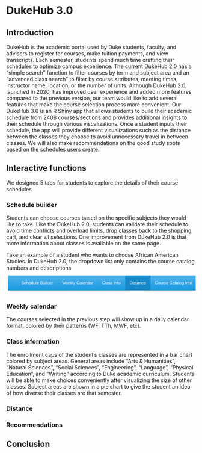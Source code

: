 DukeHub 3.0
================

## Introduction

DukeHub is the academic portal used by Duke students, faculty, and
advisers to register for courses, make tuition payments, and view
transcripts. Each semester, students spend much time crafting their
schedules to optimize campus experience. The current DukeHub 2.0 has a
“simple search” function to filter courses by term and subject area and
an “advanced class search” to filter by course attributes, meeting
times, instructor name, location, or the number of units. Although
DukeHub 2.0, launched in 2020, has improved user experience and added
more features compared to the previous version, our team would like to
add several features that make the course selection process more
convenient. Our DukeHub 3.0 is an R Shiny app that allows students to
build their academic schedule from 2408 courses/sections and provides
additional insights to their schedule through various visualizations.
Once a student inputs their schedule, the app will provide different
visualizations such as the distance between the classes they choose to
avoid unnecessary travel in between classes. We will also make
recommendations on the good study spots based on the schedules users
create.

## Interactive functions

We designed 5 tabs for students to explore the details of their course
schedules.

### Schedule builder

Students can choose courses based on the specific subjects they would
like to take. Like the DukeHub 2.0, students can validate their schedule
to avoid time conflicts and overload limits, drop classes back to the
shopping cart, and clear all selections. One improvement from DukeHub
2.0 is that more information about classes is available on the same
page.

Take an example of a student who wants to choose African American
Studies. In DukeHub 2.0, the dropdown list only contains the course
catalog numbers and descriptions. ![plot](data/tab.jpg)

### Weekly calendar

The courses selected in the previous step will show up in a daily
calendar format, colored by their patterns (WF, TTh, MWF, etc).

### Class information

The enrollment caps of the student’s classes are represented in a bar
chart colored by subject areas. General areas include “Arts &
Humanities”, “Natural Sciences”, “Social Sciences”, “Engineering”,
“Language”, “Physical Education”, and “Writing” according to Duke
academic curriculum. Students will be able to make choices conveniently
after visualizing the size of other classes. Subject areas are shown in
a pie chart to give the student an idea of how diverse their classes are
that semester.

### Distance

### Recommendations

## Conclusion
